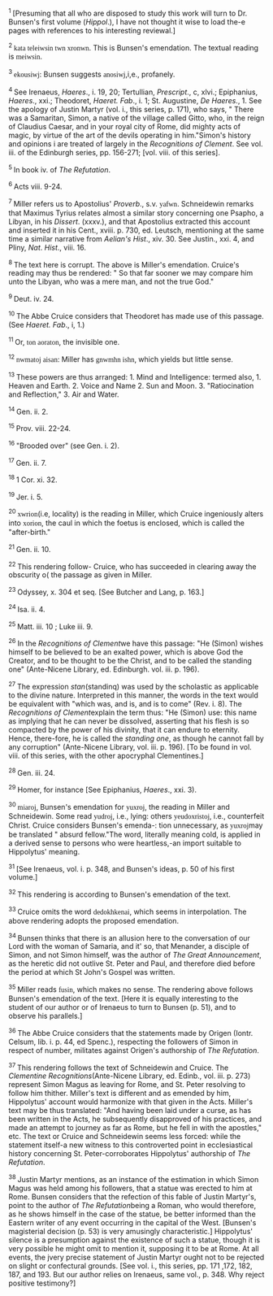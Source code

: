 <body>
 <p><a name="P1405_391715"></a>
 <sup>1 </sup>[Presuming that all who are disposed to study this work will turn to Dr. Bunsen's first volume (<i>Hippol</i>.), I have not thought it wise to load the-e pages with references to his interesting reviewal.]</p>
 
 <p><a name="P1407_392114"></a>
 <sup>2 </sup><font face="SPIonic">kata teleiwsin twn xronwn</font>. This is Bunsen's emendation. The textual reading is <font face="SPIonic">meiwsin</font>.</p>
 
 <p><a name="P1408_392218"></a>
 <sup>3 </sup><font face="SPIonic">ekousiwj</font>: Bunsen suggests <font face="SPIonic">anosiwj</font>,i,e., profanely. </p>
 
 <p><a name="P1412_392964"></a>
 <sup>4 </sup>See Irenaeus, <i>Haeres</i>., i. 19, 20; Tertullian, <i>Prescript</i>., c, xlvi.; Epiphanius, <i>Haeres</i>., xxi.; Theodoret, <i>Haeret. Fab</i>., i. 1; St. Augustine, <i>De Haeres</i>., 1. See the apology of Justin Martyr (vol. i., this series, p. 171), who says, " There was a Samaritan, Simon, a native of the village called Gitto, who, in the reign of Claudius Caesar, and in your royal city of Rome, did mighty acts of magic, by virtue of the art of the devils operating in him."Simon's history and opinions i are treated of largely in the <i>Recognitions of Clement</i>. See vol. iii. of the Edinburgh series, pp. 156-271; [vol. viii. of this series].</p>
 
 <p><a name="P1413_393940"></a>
 <sup>5 </sup>In book iv. of <i>The Refutation</i>.</p>
 
 <p><a name="P1414_394168"></a>
 <sup>6 </sup>Acts viii. 9-24.</p>
 
 <p><a name="P1418_394619"></a>
 <sup>7 </sup>Miller refers us to Apostolius' <i>Proverb</i>., s.v. <font face="SPIonic">yafwn</font>. Schneidewin remarks that Maximus Tyrius relates almost a similar story concerning one Psapho, a Libyan, in his <i>Dissert</i>. (xxxv.), and that Apostolius extracted this account and inserted it in his Cent., xviii. p. 730, ed. Leutsch, mentioning at the same time a similar narrative from <i>Aelian's Hist</i>., xiv. 30. See Justin., xxi. 4, and Pliny, <i>Nat</i>. <i>Hist</i>., viii. 16. </p>
 
 <p><a name="P1422_397166"></a>
 <sup>8 </sup>The text here is corrupt. The above is Miller's emendation. Cruice's reading may thus be rendered: " So that far sooner we may compare him unto the Libyan, who was a mere man, and not the true God." </p>
 
 <p><a name="P1424_398068"></a>
 <sup>9 </sup>Deut. iv. 24.</p>
 
 <p><a name="P1426_399446"></a>
 <sup>10 </sup>The Abbe Cruice considers that Theodoret has made use of this passage. (See <i>Haeret. Fab</i>., i, 1.)</p>
 
 <p><a name="P1427_400117"></a>
 <sup>11 </sup>Or, <font face="SPIonic">ton aoraton</font>, the invisible one. </p>
 
 <p><a name="P1428_400834"></a>
 <sup>12 </sup><font face="SPIonic">nwmatoj aisan</font>: Miller has <font face="SPIonic">gnwmhn ishn</font>, which yields but little sense.</p>
 
 <p><a name="P1429_401510"></a>
 <sup>13 </sup>These powers are thus arranged: 1. Mind and Intelligence: termed also, 1. Heaven and Earth. 2. Voice and Name 2. Sun and Moon. 3. "Ratiocination and Reflection," 3. Air and Water. </p>
 
 <p><a name="P1448_406713"></a>
 <sup>14 </sup>Gen. ii. 2.</p>
 
 <p><a name="P1449_407259"></a>
 <sup>15 </sup>Prov. viii. 22-24.</p>
 
 <p><a name="P1450_407609"></a>
 <sup>16 </sup>"Brooded over" (see Gen. i. 2).</p>
 
 <p><a name="P1451_408306"></a>
 <sup>17 </sup>Gen. ii. 7.</p>
 
 <p><a name="P1452_408622"></a>
 <sup>18 </sup>1 Cor. xi. 32.</p>
 
 <p><a name="P1454_409260"></a>
 <sup>19 </sup>Jer. i. 5.</p>
 
 <p><a name="P1455_409581"></a>
 <sup>20 </sup><font face="SPIonic">xwrion</font>(i.e, locality) is the reading in Miller, which Cruice ingeniously alters into <font face="SPIonic">xorion</font>, the caul in which the foetus is enclosed, which is called the "after-birth."</p>
 
 <p><a name="P1456_409831"></a>
 <sup>21 </sup>Gen. ii. 10.</p>
 
 <p><a name="P1457_410087"></a>
 <sup>22 </sup>This rendering follow- Cruice, who has succeeded in clearing away the obscurity o( the passage as given in Miller. </p>
 
 <p><a name="P1464_412984"></a>
 <sup>23 </sup>Odyssey, x. 304 et seq. [See Butcher and Lang, p. 163.]</p>
 
 <p><a name="P1469_414875"></a>
 <sup>24 </sup>Isa. ii. 4.</p>
 
 <p><a name="P1470_415313"></a>
 <sup>25 </sup>Matt. iii. 10 ; Luke iii. 9.</p>
 
 <p><a name="P1474_415600"></a>
 <sup>26 </sup>In the <i>Recognitions of Clement</i>we have this passage: "He (Simon) wishes himself to be believed to be an exalted power, which is above God the Creator, and to be thought to be the Christ, and to be called the standing one" (Ante-Nicene Library, ed. Edinburgh. vol. iii. p. 196).</p>
 
 <p><a name="P1475_415899"></a>
 <sup>27 </sup>The expression <i>stan</i>(standinq) was used by the scholastic as applicable to the divine nature. Interpreted in this manner, the words in the text would be equivalent with "which was, and is, and is to come" (Rev. i. 8). The <i>Recognitions of Clement</i>explain the term thus: "He (Simon) use: this name as implying that he can never be dissolved, asserting that his flesh is so compacted by the power of his divinity, that it can endure to eternity. Hence, there-fore, he is called the <i>standing one</i>, as though he cannot fall by any corruption" (Ante-Nicene Library, vol. iii. p. 196). [To be found in vol. viii. of this series, with the other apocryphal Clementines.] </p>
 
 <p><a name="P1477_418302"></a>
 <sup>28 </sup>Gen. iii. 24. </p>
 
 <p><a name="P1484_422778"></a>
 <sup>29 </sup>Homer, for instance [See Epiphanius, <i>Haeres</i>., xxi. 3).</p>
 
 <p><a name="P1485_424465"></a>
 <sup>30 </sup><font face="SPIonic">miaroj</font>, Bunsen's emendation for <font face="SPIonic">yuxroj</font>, the reading in Miller and Schneidewin. Some read <font face="SPIonic">yudroj</font>, i.e., lying: others <font face="SPIonic">yeudoxristoj</font>, i.e., counterfeit Christ. Cruice considers Bunsen's emenda-: tion unnecessary, as <font face="SPIonic">yuxroj</font>may be translated " absurd fellow."The word, literally meaning cold, is applied in a derived sense to persons who were heartless,-an import suitable to Hippolytus' meaning.</p>
 
 <p><a name="P1486_424981"></a>
 <sup>31 </sup>[See Irenaeus, vol. i. p. 348, and Bunsen's ideas, p. 50 of his first volume.]</p>
 
 <p><a name="P1488_425677"></a>
 <sup>32 </sup>This rendering is according to Bunsen's emendation of the text.</p>
 
 <p><a name="P1489_426427"></a>
 <sup>33 </sup>Cruice omits the word <font face="SPIonic">dedokhkenai</font>, which seems in interpolation. The above rendering adopts the proposed emendation.</p>
 
 <p><a name="P1490_426598"></a>
 <sup>34 </sup>Bunsen thinks that there is an allusion here to the conversation of our Lord with the woman of Samaria, and it' so, that Menander, a disciple of Simon, and not Simon himself, was the author of <i>The Great Announcement</i>, as the heretic did not outlive St. Peter and Paul, and therefore died before the period at which St John's Gospel was written.</p>
 
 <p><a name="P1491_427827"></a>
 <sup>35 </sup>Miller reads <font face="SPIonic">fusin</font>, which makes no sense. The rendering above follows Bunsen's emendation of the text. [Here it is equally interesting to the student of our author or of Irenaeus to turn to Bunsen (p. 51), and to observe his parallels.] </p>
 
 <p><a name="P1495_428932"></a>
 <sup>36 </sup>The Abbe Cruice considers that the statements made by Origen (Iontr. Celsum, lib. i. p. 44, ed Spenc.), respecting the followers of Simon in respect of number, militates against Origen's authorship of <i>The Refutation</i>.</p>
 
 <p><a name="P1496_429388"></a>
 <sup>37 </sup>This rendering follows the text of Schneidewin and Cruice. The <i>Clementine Recognitions</i>(Ante-Nicene Library, ed. Edinb., vol. iii. p. 273) represent Simon Magus as leaving for Rome, and St. Peter resolving to follow him thither. Miller's text is different and as emended by him, Hippolytus' account would harmonize with that given in the Acts. Miller's text may be thus translated: "And having been laid under a curse, as has been written in the Acts, he subsequently disapproved of his practices, and made an attempt to journey as far as Rome, but he fell in with the apostles," etc. The text or Cruice and Schneidewin seems less forced: while the statement itself-a new witness to this controverted point in ecclesiastical history concerning St. Peter-corroborates Hippolytus' authorship of <i>The Refutation</i>.</p>
 
 <p><a name="P1497_430649"></a>
 <sup>38 </sup>Justin Martyr mentions, as an instance of the estimation in which Simon Magus was held among his followers, that a statue was erected to him at Rome. Bunsen considers that the refection of this fable of Justin Martyr's, point to the author of <i>The Refutation</i>being a Roman, who would therefore, as he shows himself in the case of the statue, be better informed than the Eastern writer of any event occurring in the capital of the West. [Bunsen's magisterial decision (p. 53) is very amusingly characteristic.] Hippolytus' silence is a presumption against the existence of such a statue, though it is very possible he might omit to mention it, supposing it to be at Rome. At all events, the jvery precise statement of Justin Martyr ought not to be rejected on slight or confectural grounds. [See vol. i., this series, pp. 171 ,172, 182, 187, and 193. But our author relies on Irenaeus, same vol., p. 348. Why reject positive testimony?] </p>
 
 </body>